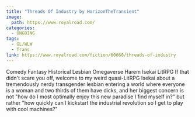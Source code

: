 ```yaml
---
title: "Threads Of Industry by HorizonTheTransient"
image: 
  path: https://www.royalroad.com/
categories:
  - ONGOING
tags:
  - GL/WLW
  - Trans
link: https://www.royalroad.com/fiction/60660/threads-of-industry
---
```

Comedy Fantasy Historical Lesbian Omegaverse Harem Isekai LitRPG
If that didn't scare you off, welcome to my weird quasi-LitRPG Isekai about a tremendously nerdy transgender lesbian entering a world where everyone is a woman and two thirds of them have dicks, and her biggest concern is not "how do I most optimally enjoy this new paradise I find myself in?" but rather "how quickly can I kickstart the industrial revolution so I get to play with cool machines?"